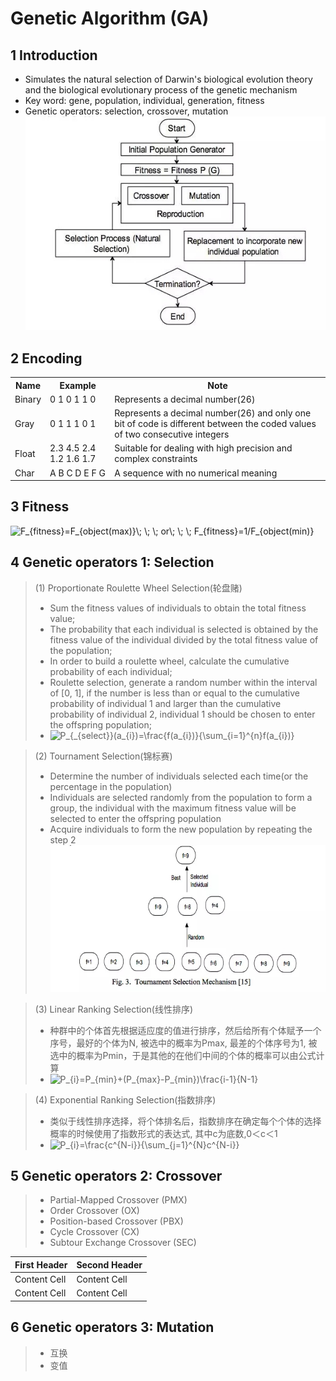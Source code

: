 # Genetic Algorithm (GA)

## 1 Introduction
- Simulates the natural selection of Darwin's biological evolution theory and the biological evolutionary process of the genetic mechanism
- Key word: gene, population, individual, generation, fitness
- Genetic operators: selection, crossover, mutation  
![image](https://github.com/ananJet/Heuristic-Algorithm/blob/master/GA/flow.jpg)  


## 2 Encoding
<table><tr><th>Name</th><th>Example</th><th>Note</th></tr><tr><td>Binary</td><td>0 1 0 1 1 0<br></td><td>Represents a decimal number(26)</td></tr><tr><td>Gray</td><td>0 1 1 1 0 1</td><td>Represents a decimal number(26) and only one bit of code is different between the coded values of two consecutive integers</td></tr><tr><td>Float</td><td>2.3 4.5 2.4 1.2 1.6 1.7</td><td>Suitable for dealing with high precision and complex constraints</td></tr><tr><td>Char</td><td>A B C D E F G</td><td>A sequence with no numerical meaning</td></tr></table>

## 3 Fitness  
<img src="https://latex.codecogs.com/gif.latex?F_{fitness}=F_{object(max)}\;&space;\;&space;\;&space;or\;&space;\;&space;\;&space;F_{fitness}=1/F_{object(min)}" title="F_{fitness}=F_{object(max)}\; \; \; or\; \; \; F_{fitness}=1/F_{object(min)}" />  

## 4 Genetic operators 1: Selection  
>(1) Proportionate Roulette Wheel Selection(轮盘赌)
>- Sum the fitness values of individuals to obtain the total fitness value;
>- The probability that each individual is selected is obtained by the fitness value of the individual divided by the total fitness value of the population;
>- In order to build a roulette wheel, calculate the cumulative probability of each individual;
>- Roulette selection, generate a random number within the interval of [0, 1], if the number is less than or equal to the cumulative probability of individual 1 and larger than the cumulative probability of individual 2, individual 1 should be chosen to enter the offspring population;
>- <img src="https://latex.codecogs.com/gif.latex?P_{_{select}}(a_{i})=\frac{f(a_{i})}{\sum_{i=1}^{n}f(a_{i})}" title="P_{_{select}}(a_{i})=\frac{f(a_{i})}{\sum_{i=1}^{n}f(a_{i})}" />

>(2) Tournament Selection(锦标赛)
>- Determine the number of individuals selected each time(or the percentage in the population)
>- Individuals are selected randomly from the population to form a group, the individual with the maximum fitness value will be selected to enter the offspring population
>- Acquire individuals to form the new population by repeating the step 2
![image](https://github.com/ananJet/Heuristic-Algorithm/blob/master/GA/tournament%20selection.jpg)

>(3) Linear Ranking Selection(线性排序)
>- 种群中的个体首先根据适应度的值进行排序，然后给所有个体赋予一个序号，最好的个体为N, 被选中的概率为Pmax, 最差的个体序号为1, 被选中的概率为Pmin，于是其他的在他们中间的个体的概率可以由公式计算  
>- <img src="https://latex.codecogs.com/gif.latex?P_{i}=P_{min}&plus;(P_{max}-P_{min})\frac{i-1}{N-1}" title="P_{i}=P_{min}+(P_{max}-P_{min})\frac{i-1}{N-1}" />

>(4) Exponential Ranking Selection(指数排序)
>- 类似于线性排序选择，将个体排名后，指数排序在确定每个个体的选择概率的时候使用了指数形式的表达式, 其中c为底数,0＜c＜1  
>- <img src="https://latex.codecogs.com/gif.latex?P_{i}=\frac{c^{N-i}}{\sum_{j=1}^{N}c^{N-i}}" title="P_{i}=\frac{c^{N-i}}{\sum_{j=1}^{N}c^{N-i}}" />

## 5 Genetic operators 2: Crossover  
>- Partial-Mapped Crossover (PMX)  
>- Order Crossover (OX)  
>- Position-based Crossover (PBX)  
>- Cycle Crossover (CX)  
>- Subtour Exchange Crossover (SEC)  

| First Header  | Second Header |
| ------------- | ------------- |
| Content Cell  | Content Cell  |
| Content Cell  | Content Cell  |

## 6 Genetic operators 3: Mutation  
>- 互换
>- 变值

